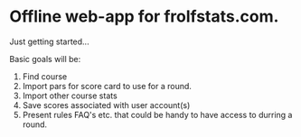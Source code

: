 Offline web-app for frolfstats.com.
===================================

Just getting started...

Basic goals will be:

1. Find course
2. Import pars for score card to use for a round.
3. Import other course stats
4. Save scores associated with user account(s)
5. Present rules FAQ's etc. that could be handy to have access to durring a round.

